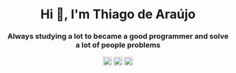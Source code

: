 <h1 align="center">Hi 👋, I'm Thiago de Araújo</h1>
<h3 align="center">Always studying a lot to became a good programmer and solve a lot of people problems</h3>

<!--
<p align="left">
  <img src="https://konpa.github.io/devicon/devicon.git/icons/javascript/javascript-original.svg" alt="javascript" width="20" height="20"/>
  <img src="https://konpa.github.io/devicon/devicon.git/icons/nodejs/nodejs-original-wordmark.svg" alt="nodejs" width="20" height="20"/> 
  <img src="https://konpa.github.io/devicon/devicon.git/icons/react/react-original-wordmark.svg" alt="react" width="20" height="20"/> 
  <img src="https://konpa.github.io/devicon/devicon.git/icons/java/java-original-wordmark.svg" alt="java" width="20" height="20"/> 
  <img src="https://konpa.github.io/devicon/devicon.git/icons/typescript/typescript-original.svg" alt="typescript" width="20" height="20"/> 
  <img src="https://konpa.github.io/devicon/devicon.git/icons/css3/css3-original-wordmark.svg" alt="css3" width="20" height="20"/> <img src="https://konpa.github.io/devicon/devicon.git/icons/docker/docker-original-wordmark.svg" alt="docker" width="20" height="20"/> <img src="https://konpa.github.io/devicon/devicon.git/icons/html5/html5-original-wordmark.svg" alt="html5" width="20" height="20"/> <img src="https://konpa.github.io/devicon/devicon.git/icons/mongodb/mongodb-original-wordmark.svg" alt="mongodb" width="20" height="20"/> <img src="https://konpa.github.io/devicon/devicon.git/icons/mysql/mysql-original-wordmark.svg" alt="mysql" width="20" height="20"/> <img src="https://konpa.github.io/devicon/devicon.git/icons/postgresql/postgresql-original-wordmark.svg" alt="postgresql" width="20" height="20"/> <img src="https://konpa.github.io/devicon/devicon.git/icons/linux/linux-original.svg" alt="linux" width="20" height="20"/> <img src="https://konpa.github.io/devicon/devicon.git/icons/webpack/webpack-original.svg" alt="webpack" width="20" height="20"/> <img src="https://konpa.github.io/devicon/devicon.git/icons/express/express-original-wordmark.svg" alt="express" width="20" height="20"/>
-->

<p align="center">
<a href="https://linkedin.com/in/thiago-araujo-bezerra" target="blank"><img align="center" src="https://cdn.jsdelivr.net/npm/simple-icons@3.0.1/icons/linkedin.svg" alt="thiago-araujo-bezerra" height="20" width="20" /></a>
<a href="https://github.com/thiagoasb" target="blank"><img align="center" src="https://cdn.jsdelivr.net/npm/simple-icons@3.0.1/icons/github.svg" alt="thiagoasb" height="20" width="20" /></a>
 <a href="https://gmail.com" target="blank"><img align="center" src="https://cdn.jsdelivr.net/npm/simple-icons@3.0.1/icons/gmail.svg" alt="thiagoasbezerra@gmail.com" height="20" width="20" /></a>
</p>
